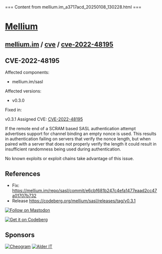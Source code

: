 === Content from mellium.im_a3717acd_20250108_130228.html ===

# [Mellium](https://mellium.im/)

## [mellium.im](https://mellium.im) / [cve](https://mellium.im/cve) / [cve-2022-48195](https://mellium.im/cve/cve-2022-48195)

## CVE-2022-48195

Affected components:

* mellium.im/sasl

Affected versions:

* v0.3.0

Fixed in:

v0.3.1
Assigned CVE:
[CVE-2022-48195](https://nvd.nist.gov/vuln/detail/CVE-2022-48195)

If the remote end of a SCRAM based SASL authentication attempt advertises
support for channel binding an empty nonce is used.
This results in authentication failing on servers that verify the nonce length,
but when paired with a server that does not properly verify the length it could
result in insufficient randomness being used during authentication.

No known exploits or exploit chains take advantage of this issue.

## References

* Fix: <https://mellium.im/repo/sasl/commit/e6cbf681b247c4efa1477eaad2cc47a01707b732>
* Release <https://codeberg.org/mellium/sasl/releases/tag/v0.3.1>

[![Follow on Mastodon](/mastodon.svg)](https://social.coop/%40mellium)

[![Get it on Codeberg](/codeberg.svg)](https://codeberg.org/mellium)

## Sponsors

[![Cheogram](/sponsors/cheogram.svg)](https://cheogram.com/freedomware-muc/)
[![Alder IT](/sponsors/alderit.png)](https://alderit.com/)


